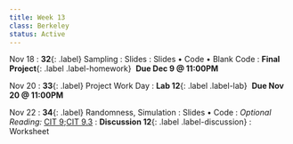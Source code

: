 ```yaml
---
title: Week 13
class: Berkeley
status: Active
---
```

Nov 18
: **32**{: .label} Sampling
  : Slides
    : Slides &#8226; Code &#8226; Blank Code
: **Final Project**{: .label .label-homework} &nbsp;**Due Dec 9 @ 11:00PM**


Nov 20
: **33**{: .label} Project Work Day
: **Lab 12**{: .label .label-lab}  &nbsp;**Due Nov 20 @ 11:00PM**

Nov 22
: **34**{: .label} Randomness, Simulation
  : Slides &#8226; Code
: *Optional Reading:* [CIT 9](https://inferentialthinking.com/chapters/09/Randomness.html);[CIT 9.3](https://inferentialthinking.com/chapters/09/3/Simulation.html)
: **Discussion 12**{: .label .label-discussion}
  : Worksheet
  <!--&#8226;[Solutions](./assignments/disc01-sols.pdf) -->